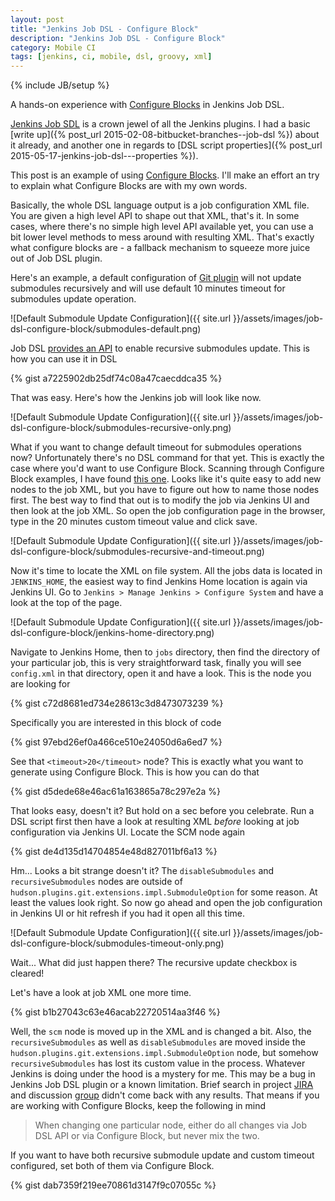 ```yaml
---
layout: post
title: "Jenkins Job DSL - Configure Block"
description: "Jenkins Job DSL - Configure Block"
category: Mobile CI
tags: [jenkins, ci, mobile, dsl, groovy, xml]
---
```

{% include JB/setup %}

A hands-on experience with [Configure Blocks](https://github.com/jenkinsci/job-dsl-plugin/wiki/The-Configure-Block) in Jenkins Job DSL.

<!--more-->

[Jenkins Job SDL](https://github.com/jenkinsci/job-dsl-plugin) is a crown jewel of all the Jenkins plugins. I had a basic [write up]({% post_url 2015-02-08-bitbucket-branches--job-dsl %}) about it already, and another one in regards to [DSL script properties]({% post_url 2015-05-17-jenkins-job-dsl---properties %}).

This post is an example of using [Configure Blocks](https://github.com/jenkinsci/job-dsl-plugin/wiki/The-Configure-Block). I'll make an effort an try to explain what Configure Blocks are with my own words.

Basically, the whole DSL language output is a job configuration XML file. You are given a high level API to shape out that XML, that's it. In some cases, where there's no simple high level API available yet, you can use a bit lower level methods to mess around with resulting XML. That's exactly what configure blocks are - a fallback mechanism to squeeze more juice out of Job DSL plugin.

Here's an example, a default configuration of [Git plugin](https://wiki.jenkins-ci.org/display/JENKINS/Git+Plugin) will not update submodules recursively and will use default 10 minutes timeout for submodules update operation.

![Default Submodule Update Configuration]({{ site.url }}/assets/images/job-dsl-configure-block/submodules-default.png)

Job DSL [provides an API](https://github.com/jenkinsci/job-dsl-plugin/wiki/Job-reference#git) to enable recursive submodules update. This is how you can use it in DSL

{% gist a7225902db25df74c08a47caecddca35 %}

That was easy. Here's how the Jenkins job will look like now.

![Default Submodule Update Configuration]({{ site.url }}/assets/images/job-dsl-configure-block/submodules-recursive-only.png)

What if you want to change default timeout for submodules operations now? Unfortunately there's no DSL command for that yet. This is exactly the case where you'd want to use Configure Block. Scanning through Configure Block examples, I have found [this one](https://github.com/jenkinsci/job-dsl-plugin/wiki/The-Configure-Block#configure-git). Looks like it's quite easy to add new nodes to the job XML, but you have to figure out how to name those nodes first. The best way to find that out is to modify the job via Jenkins UI and then look at the job XML. So open the job configuration page in the browser, type in the 20 minutes custom timeout value and click save.

![Default Submodule Update Configuration]({{ site.url }}/assets/images/job-dsl-configure-block/submodules-recursive-and-timeout.png)

Now it's time to locate the XML on file system. All the jobs data is located in `JENKINS_HOME`, the easiest way to find Jenkins Home location is again via Jenkins UI. Go to `Jenkins > Manage Jenkins > Configure System` and have a look at the top of the page.

![Default Submodule Update Configuration]({{ site.url }}/assets/images/job-dsl-configure-block/jenkins-home-directory.png)

Navigate to Jenkins Home, then to `jobs` directory, then find the directory of your particular job, this is very straightforward task, finally you will see `config.xml` in that directory, open it and have a look. This is the node you are looking for

{% gist c72d8681ed734e28613c3d8473073239 %}

Specifically you are interested in this block of code

{% gist 97ebd26ef0a466ce510e24050d6a6ed7 %}

See that `<timeout>20</timeout>` node? This is exactly what you want to generate using Configure Block. This is how you can do that

{% gist d5dede68e46ac61a163865a78c297e2a %}

That looks easy, doesn't it? But hold on a sec before you celebrate. Run a DSL script first then have a look at resulting XML _before_ looking at job configuration via Jenkins UI. Locate the SCM node again

{% gist de4d135d14704854e48d827011bf6a13 %}

Hm... Looks a bit strange doesn't it? The `disableSubmodules` and `recursiveSubmodules` nodes are outside of `hudson.plugins.git.extensions.impl.SubmoduleOption` for some reason. At least the values look right. So now go ahead and open the job configuration in Jenkins UI or hit refresh if you had it open all this time.

![Default Submodule Update Configuration]({{ site.url }}/assets/images/job-dsl-configure-block/submodules-timeout-only.png)

Wait... What did just happen there? The recursive update checkbox is cleared!

Let's have a look at job XML one more time.

{% gist b1b27043c63e46acab22720514aa3f46 %}

Well, the `scm` node is moved up in the XML and is changed a bit. Also, the `recursiveSubmodules` as well as `disableSubmodules` are moved inside the `hudson.plugins.git.extensions.impl.SubmoduleOption` node, but somehow `recursiveSubmodules` has lost its custom value in the process. Whatever Jenkins is doing under the hood is a mystery for me. This may be a bug in Jenkins Job DSL plugin or a known limitation. Brief search in project [JIRA](https://issues.jenkins-ci.org/browse/JENKINS-22138?jql=project%20%3D%20JENKINS%20AND%20component%20%3D%20job-dsl-plugin%20AND%20status%20%3D%20Open%20ORDER%20BY%20priority%20DESC) and discussion [group](https://groups.google.com/forum/#!searchin/job-dsl-plugin/configure$20block$20overwrites$20values) didn't come back with any results. That means if you are working with Configure Blocks, keep the following in mind

> When changing one particular node, either do all changes via Job DSL API or via Configure Block, but never mix the two.

If you want to have both recursive submodule update and custom timeout configured, set both of them via Configure Block.

{% gist dab7359f219ee70861d3147f9c07055c %}
